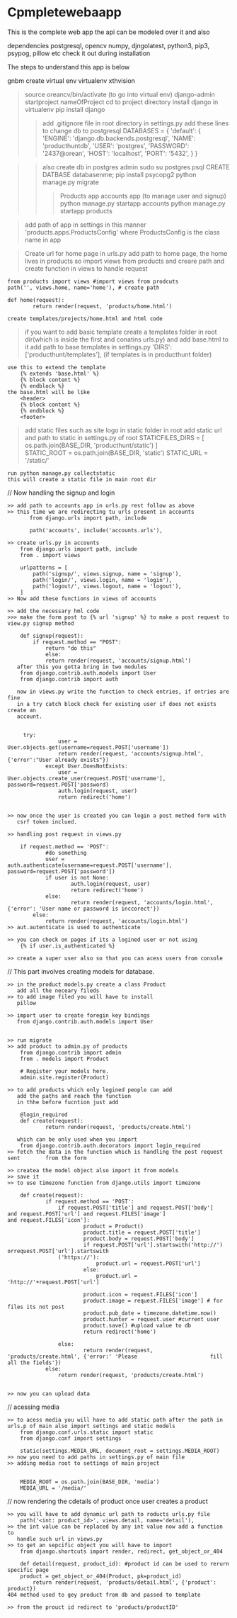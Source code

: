 # Cpmpletewebaapp
This is the complete web app the api can be modeled over it and also 


dependencies postgresql, opencv numpy, djngolatest, python3, pip3, psypog, pillow etc check it out during installation

The steps to understand this app is below


gnbm
create virtual env
virtualenv xthvision

> source oreancv/bin/activate (to go into virtual env)
> django-admin startproject nameOfProject
> cd to project directory
> install django in virtualenv
> pip install django
>> add .gitignore file in root directory
>> in settings.py add these lines to change db to postgresql
	DATABASES = {
    'default': {
        'ENGINE': 'django.db.backends.postgresql',
        'NAME': 'producthuntdb',
        'USER': 'postgres',
	'PASSWORD': '2437@orean',
        'HOST': 'localhost',
        'PORT': '5432',
    }
}

>> also create db in postgres admin 
	sudo su postgres
	psql
	CREATE DATBASE databasenme;
>> pip install psycopg2
> python manage.py migrate
>>> Products app
>>> accounts app (to manage user and signup)
>>> python manage.py startapp accounts
>>> python manage.py startapp products


 
> add path of app in settings
	in this manner 'products.apps.ProductsConfig'
	where ProductsConfig is the class name in app



> Create url for home page
	in urls.py add path to home page, the home lives in products
	so import views from products and creare path and create function in views 		to handle request

	from products import views #import views from prodcuts
	path('', views.home, name='home'), # create path
	
	def home(request):
    		return render(request, 'products/home.html')	
	
	create templates/projects/home.html and html code



> 	if you want to add basic template create a templates folder in root 		dir(which is inside the first and conatins urls.py) and add base.html to it
	add path to base templates in settings.py
	'DIRS': ['producthunt/templates'], (if templates is in producthunt folder)

	use this to extend the template
		{% extends 'base.html' %}
		{% block content %}
		{% endblock %}
	the base.html will be like
		<header>
		{% block content %}
		{% endblock %}
		<footer>

>	add static files such as site logo in static folder in root
	add static url and path to static in settings.py of root
		STATICFILES_DIRS = [
		    os.path.join(BASE_DIR, 'producthunt/static')
		]	
		STATIC_ROOT = os.path.join(BASE_DIR, 'static')
		STATIC_URL = '/static/'

	run python manage.py collectstatic
	this will create a static file in main root dir

// Now handling the signup and login

	>> add path to accounts app in urls.py rest follow as above
	>> this time we are redirecting tu urls present in accounts
		   from django.urls import path, include

		   path('accounts', include('accounts.urls'),
		
	>> create urls.py in accounts
		from django.urls import path, include
		from . import views

		urlpatterns = [
		    path('signup/', views.signup, name = 'signup'),
		    path('login/', views.login, name = 'login'),
		    path('logout/', views.logout, name = 'logout'),
		]
	>> Now add these functions in views of accounts

	>> add the necessary hml code 
	>>> make the form post to {% url 'signup' %} to make a post request to 		    view.py signup method 

		def signup(request):
		    if request.method == "POST":
		        return "do this"
    		    else:
        		return render(request, 'accounts/signup.html')
	   after this you gotta bring in two modules
		from django.contrib.auth.models import User
		from django.contrib import auth

	   now in views.py write the function to check entries, if entries are fine
	   in a try catch block check for existing user if does not exists create an
	   account.

		
		 try:
	                user = User.objects.get(username=request.POST['username'])
	                return render(request, 'accounts/signup.html', 				{'error':"User already exists"}) 
            	except User.DoesNotExists:
                	user = User.objects.create_user(request.POST['username'], 				password=request.POST['password)
                	auth.login(request, user)
                	return redirect('home')


	>> now once the user is created you can login a post method form with 
	   csrf token inclued.

	>> handling post request in views.py

		if request.method == 'POST':
		        #do something
        		user = auth.authenticate(username=request.POST['username'], 				password=request.POST['password'])
        		if user is not None:
            			auth.login(request, user)
            			return redirect('home')
        		else:
            			return render(request, 'accounts/login.html', 					{'error': 'User name or password is inccorect'})
    		else:
        		return render(request, 'accounts/login.html')   
	>> aut.autenticate is used to authenticate 

	>> you can check on pages if its a logined user or not using
		{% if user.is_authenticated %}

	>> create a super user also so that you can acess users from console


// This part involves creating models for database.

	>> in the product models.py create a class Product 
	   add all the neceary fileds
	>> to add image filed you will have to install 
	   pillow

	>> import user to create foregin key bindings
	   from django.contrib.auth.models import User


	>> run migrate
	>> add product to admin.py of products
		from django.contrib import admin
		from . models import Product

		# Register your models here.
		admin.site.register(Product)

	>> to add products which only logined people can add
	   add the paths and reach the function
	   in thhe before fucntion just add 
		
		@login_required
		def create(request):
    			return render(request, 'products/create.html')
	   
	   which can be only used when you import
		from django.contrib.auth.decorators import login_required
	>> fetch the data in the function which is handling the post request sent 	     from the form

	>> createa the model object also import it from models
	>> save it 
	>> to use timezone function from django.utils import timezone

		def create(request):
    			if request.method == 'POST':
        			if request.POST['title'] and request.POST['body'] 					and request.POST['url'] and request.FILES['image'] 					and request.FILES['icon']:
            				product = Product()
            				product.title = request.POST['title']
            				product.body = request.POST['body']
            				if request.POST['url'].startswith('http://') 						orrequest.POST['url'].startswith
					('https://'): 
                				product.url = request.POST['url']
            				else:
                				product.url = 							'http://'+request.POST['url']
            
            				product.icon = request.FILES['icon']
            				product.image = request.FILES['image'] # for 						files its not post
            				product.pub_date = timezone.datetime.now()
            				product.hunter = request.user #current user
            				product.save() #upload value to db
            				return redirect('home')

        			else:
            				return render(request, 						'products/create.html', {'error:' 'Please 						fill all the fields'})
    			else:
        			return render(request, 'products/create.html')


	>> now you can upload data

// acessing media 

	>> to acess media you will have to add static path after the path in urls.p of main also import settings and static models
		from django.conf.urls.static import static 
		from django.conf import settings		

		static(settings.MEDIA_URL, document_root = settings.MEDIA_ROOT)
	>> now you need to add paths in settings.py of main file
	>> adding media root to settings of main project

		
		MEDIA_ROOT = os.path.join(BASE_DIR, 'media')
		MEDIA_URL = '/media/' 


// now rendering the cdetails of product once user creates a product

	>> you will have to add dynamic url path to roducts urls.py file
		path('<int: product_id>', views.detail, name='detail'),
	>> the int value can be replaced by any int value now add a function to 
	   handle such url in views.py
	>> to get an sepcific object you will have to import
		from django.shortcuts import render, redirect, get_object_or_404
		
		def detail(request, product_id): #product id can be used to rerurn 			specific page
		product = get_object_or_404(Product, pk=product_id)
    		return render(request, 'products/detail.html', {'product': product})
	404 method used to gey product from db and passed to template
	
	>> from the prouct id redirect to 'products/productID'
	































	
	





























